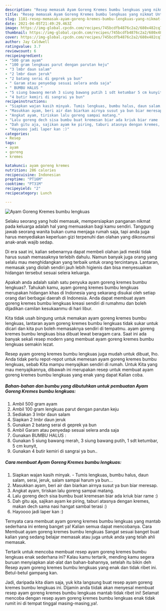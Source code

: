 ```yaml
---
description: "Resep memasak Ayam Goreng Kremes bumbu lengkuas yang nikmat Untuk Jualan"
title: "Resep memasak Ayam Goreng Kremes bumbu lengkuas yang nikmat Untuk Jualan"
slug: 1181-resep-memasak-ayam-goreng-kremes-bumbu-lengkuas-yang-nikmat-untuk-jualan
date: 2021-04-05T21:49:29.463Z
image: https://img-global.cpcdn.com/recipes/745bcdfb4876c2a2/680x482cq70/ayam-goreng-kremes-bumbu-lengkuas-foto-resep-utama.jpg
thumbnail: https://img-global.cpcdn.com/recipes/745bcdfb4876c2a2/680x482cq70/ayam-goreng-kremes-bumbu-lengkuas-foto-resep-utama.jpg
cover: https://img-global.cpcdn.com/recipes/745bcdfb4876c2a2/680x482cq70/ayam-goreng-kremes-bumbu-lengkuas-foto-resep-utama.jpg
author: Jay Caldwell
ratingvalue: 3.7
reviewcount: 6
recipeingredient:
- "500 gram ayam"
- "100 gram lengkuas parut dengan parutan keju"
- "3 lmbr daun salam"
- "2 lmbr daun jeruk"
- "2 batang serai di geprek ya bun"
- " Garam atau penyedap sesuai selera anda saja"
- " BUMBU HALUS "
- "5 siung bawang merah 3 siung bawang putih 1 sdt ketumbar 5 cm kunyit"
- "4 butir kemiri di sangrai ya bun"
recipeinstructions:
- "Siapkan wajan kasih minyak. Tumis lengkuas, bumbu halus, daun salam, serai, jeruk, salam sampai harum ya bun..."
- "Masukkan ayam, beri air dan biarkan airnya susut ya bun biar meresap."
- "Angkat ayam, tiriskan lalu goreng sampai matang."
- "Lalu goreng dech sisa bumbu buat kremesan biar ada kriuk biar rame :)"
- "Dah gitu aja, sajikan ayam ke piring, taburi atasnya dengan kremes, makan dech sama nasi hangat sambal terasi :)"
- "Hayoooo jadi laper kan :)"
categories:
- Resep
tags:
- ayam
- goreng
- kremes

katakunci: ayam goreng kremes 
nutrition: 286 calories
recipecuisine: Indonesian
preptime: "PT16M"
cooktime: "PT31M"
recipeyield: "2"
recipecategory: Lunch

---
```



![Ayam Goreng Kremes bumbu lengkuas](https://img-global.cpcdn.com/recipes/745bcdfb4876c2a2/680x482cq70/ayam-goreng-kremes-bumbu-lengkuas-foto-resep-utama.jpg)

Selaku seorang yang hobi memasak, mempersiapkan panganan nikmat pada keluarga adalah hal yang memuaskan bagi kamu sendiri. Tanggung jawab seorang  wanita bukan cuma menjaga rumah saja, tapi anda juga harus menyediakan keperluan gizi terpenuhi dan olahan yang dikonsumsi anak-anak wajib sedap.

Di era  saat ini, kalian sebenarnya dapat membeli olahan jadi meski tidak harus susah memasaknya terlebih dahulu. Namun banyak juga orang yang selalu mau menghidangkan yang terbaik untuk orang tercintanya. Lantaran, memasak yang diolah sendiri jauh lebih higienis dan bisa menyesuaikan hidangan tersebut sesuai selera keluarga. 



Apakah anda adalah salah satu penyuka ayam goreng kremes bumbu lengkuas?. Tahukah kamu, ayam goreng kremes bumbu lengkuas merupakan hidangan khas di Indonesia yang sekarang disukai oleh setiap orang dari berbagai daerah di Indonesia. Anda dapat membuat ayam goreng kremes bumbu lengkuas kreasi sendiri di rumahmu dan boleh dijadikan camilan kesukaanmu di hari libur.

Kita tidak usah bingung untuk memakan ayam goreng kremes bumbu lengkuas, lantaran ayam goreng kremes bumbu lengkuas tidak sukar untuk dicari dan kita pun boleh memasaknya sendiri di tempatmu. ayam goreng kremes bumbu lengkuas bisa dibuat lewat beragam cara. Saat ini ada banyak sekali resep modern yang membuat ayam goreng kremes bumbu lengkuas semakin lezat.

Resep ayam goreng kremes bumbu lengkuas juga mudah untuk dibuat, lho. Anda tidak perlu repot-repot untuk memesan ayam goreng kremes bumbu lengkuas, sebab Kita mampu menyajikan sendiri di rumah. Untuk Kita yang mau menyajikannya, dibawah ini merupakan resep untuk membuat ayam goreng kremes bumbu lengkuas yang enak yang dapat Kalian coba.

<!--inarticleads1-->

##### Bahan-bahan dan bumbu yang dibutuhkan untuk pembuatan Ayam Goreng Kremes bumbu lengkuas:

1. Ambil 500 gram ayam
1. Ambil 100 gram lengkuas parut dengan parutan keju
1. Sediakan 3 lmbr daun salam
1. Siapkan 2 lmbr daun jeruk
1. Gunakan 2 batang serai di geprek ya bun
1. Ambil  Garam atau penyedap sesuai selera anda saja
1. Gunakan  BUMBU HALUS :
1. Gunakan 5 siung bawang merah, 3 siung bawang putih, 1 sdt ketumbar, 5 cm kunyit,
1. Gunakan 4 butir kemiri di sangrai ya bun..




<!--inarticleads2-->

##### Cara membuat Ayam Goreng Kremes bumbu lengkuas:

1. Siapkan wajan kasih minyak. - Tumis lengkuas, bumbu halus, daun salam, serai, jeruk, salam sampai harum ya bun...
1. Masukkan ayam, beri air dan biarkan airnya susut ya bun biar meresap.
1. Angkat ayam, tiriskan lalu goreng sampai matang.
1. Lalu goreng dech sisa bumbu buat kremesan biar ada kriuk biar rame :)
1. Dah gitu aja, sajikan ayam ke piring, taburi atasnya dengan kremes, makan dech sama nasi hangat sambal terasi :)
1. Hayoooo jadi laper kan :)




Ternyata cara membuat ayam goreng kremes bumbu lengkuas yang mantab sederhana ini enteng banget ya! Kalian semua dapat mencobanya. Cara Membuat ayam goreng kremes bumbu lengkuas Sangat sesuai banget buat kalian yang sedang belajar memasak atau juga untuk anda yang telah ahli memasak.

Tertarik untuk mencoba membuat resep ayam goreng kremes bumbu lengkuas enak sederhana ini? Kalau kamu tertarik, mending kamu segera buruan menyiapkan alat-alat dan bahan-bahannya, setelah itu bikin deh Resep ayam goreng kremes bumbu lengkuas yang enak dan tidak ribet ini. Betul-betul gampang kan. 

Jadi, daripada kita diam saja, yuk kita langsung buat resep ayam goreng kremes bumbu lengkuas ini. Dijamin anda tiidak akan menyesal membuat resep ayam goreng kremes bumbu lengkuas mantab tidak ribet ini! Selamat mencoba dengan resep ayam goreng kremes bumbu lengkuas enak tidak rumit ini di tempat tinggal masing-masing,ya!.

